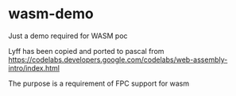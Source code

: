 # wasm-demo
Just a demo required for WASM poc

Lyff has been copied and ported to pascal from 
  https://codelabs.developers.google.com/codelabs/web-assembly-intro/index.html

The purpose is a requirement of FPC support for wasm
